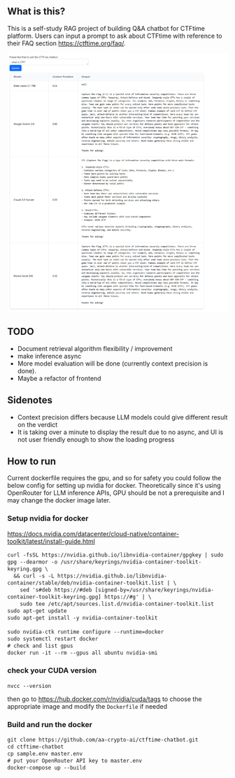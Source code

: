 ## What is this?
This is a self-study RAG project of building Q&A chatbot for CTFtime platform. Users can input a prompt to ask about CTFtime with reference to their FAQ section https://ctftime.org/faq/.

![Demo](demo.png)

## TODO
- Document retrieval algorithm flexibility / improvement
- make inference async
- More model evaluation will be done (currently context precision is done).
- Maybe a refactor of frontend

## Sidenotes
- Context precision differs because LLM models could give different result on the verdict
- It is taking over a minute to display the result due to no async, and UI is not user friendly enough to show the loading progress

## How to run
Current dockerfile requires the gpu, and so for safety you could follow the below config for setting up nvidia for docker. Theoretically since it's using OpenRouter for LLM inference APIs, GPU should be not a prerequisite and I may change the docker image later.

### Setup nvidia for docker
https://docs.nvidia.com/datacenter/cloud-native/container-toolkit/latest/install-guide.html

```
curl -fsSL https://nvidia.github.io/libnvidia-container/gpgkey | sudo gpg --dearmor -o /usr/share/keyrings/nvidia-container-toolkit-keyring.gpg \
  && curl -s -L https://nvidia.github.io/libnvidia-container/stable/deb/nvidia-container-toolkit.list | \
    sed 's#deb https://#deb [signed-by=/usr/share/keyrings/nvidia-container-toolkit-keyring.gpg] https://#g' | \
    sudo tee /etc/apt/sources.list.d/nvidia-container-toolkit.list
sudo apt-get update
sudo apt-get install -y nvidia-container-toolkit

sudo nvidia-ctk runtime configure --runtime=docker
sudo systemctl restart docker
# check and list gpus
docker run -it --rm --gpus all ubuntu nvidia-smi
```

### check your CUDA version
`nvcc --version`

then go to https://hub.docker.com/r/nvidia/cuda/tags to choose the appropriate image and modify the `Dockerfile` if needed

### Build and run the docker
```
git clone https://github.com/aa-crypto-ai/ctftime-chatbot.git
cd ctftime-chatbot
cp sample.env master.env
# put your OpenRouter API key to master.env
docker-compose up --build
```
